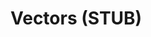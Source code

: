 # Vectors (STUB)

<!--
Day 44 - Bounce http://youtu.be/2nyNOJoVC8M?t=5m44s
	Inner (Dot) Product
	Outer Product
-->